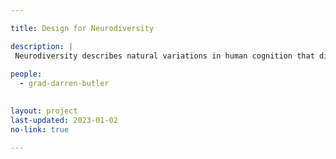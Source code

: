 ```yaml
---

title: Design for Neurodiversity

description: |
 Neurodiversity describes natural variations in human cognition that differ from the dominant neurotype. All cognitive variations, including autism and ADHD, each have their own strengths, yet are rarely included in design processes for creating user experiences. Our goal is to investigate design issues related to the pain points, needs, and desires of neurodivergent computer users and reduce the divergence between the attributes of our users' cognitive styles and the expectations of our software. Our findings are being used to develop neurodivergent user personas that can help designers heuristically evaluate and improve the user experiences they embed into their software. 
 
people:
  - grad-darren-butler

  
layout: project
last-updated: 2023-01-02
no-link: true

---
```

